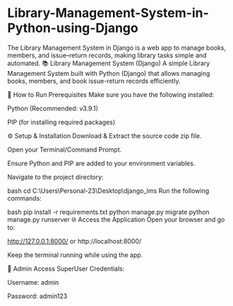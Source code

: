 # Library-Management-System-in-Python-using-Django
The Library Management System in Django is a web app to manage books, members, and issue–return records, making library tasks simple and automated.
📚 Library Management System (Django)
A simple Library Management System built with Python (Django) that allows managing books, members, and book issue-return records efficiently.

🚀 How to Run
Prerequisites
Make sure you have the following installed:

Python (Recommended: v3.9.1)

PIP (for installing required packages)

⚙️ Setup & Installation
Download & Extract the source code zip file.

Open your Terminal/Command Prompt.

Ensure Python and PIP are added to your environment variables.

Navigate to the project directory:

bash
cd C:\Users\Personal-23\Desktop\django_lms
Run the following commands:

bash
pip install -r requirements.txt
python manage.py migrate
python manage.py runserver
🌐 Access the Application
Open your browser and go to:

http://127.0.0.1:8000/ or http://localhost:8000/

Keep the terminal running while using the app.

🔑 Admin Access
SuperUser Credentials:

Username: admin

Password: admin123
